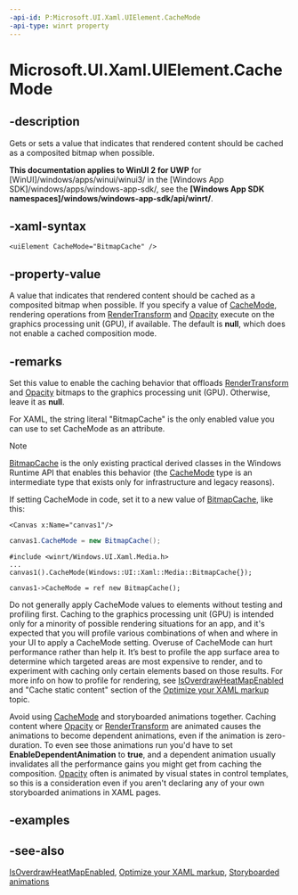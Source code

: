 ```yaml
---
-api-id: P:Microsoft.UI.Xaml.UIElement.CacheMode
-api-type: winrt property
---
```


<!-- Property syntax
public Windows.UI.Xaml.Media.CacheMode CacheMode { get;  set; }
-->

# Microsoft.UI.Xaml.UIElement.CacheMode

## -description
Gets or sets a value that indicates that rendered content should be cached as a composited bitmap when possible.

**This documentation applies to WinUI 2 for UWP** for [WinUI]/windows/apps/winui/winui3/ in the [Windows App SDK]/windows/apps/windows-app-sdk/, see the **[Windows App SDK namespaces]/windows/windows-app-sdk/api/winrt/**.

## -xaml-syntax
```xaml
<uiElement CacheMode="BitmapCache" />
```

## -property-value
A value that indicates that rendered content should be cached as a composited bitmap when possible. If you specify a value of [CacheMode](../microsoft.ui.xaml.media/cachemode.md), rendering operations from [RenderTransform](uielement_rendertransform.md) and [Opacity](uielement_opacity.md) execute on the graphics processing unit (GPU), if available. The default is **null**, which does not enable a cached composition mode.

## -remarks
Set this value to enable the caching behavior that offloads [RenderTransform](uielement_rendertransform.md) and [Opacity](uielement_opacity.md) bitmaps to the graphics processing unit (GPU). Otherwise, leave it as **null**.

For XAML, the string literal "BitmapCache" is the only enabled value you can use to set CacheMode as an attribute. 

> [!NOTE]
> [BitmapCache](../microsoft.ui.xaml.media/bitmapcache.md) is the only existing practical derived classes in the Windows Runtime  API that enables this behavior (the [CacheMode](../microsoft.ui.xaml.media/cachemode.md) type is an intermediate type that exists only for infrastructure and legacy reasons).

If setting CacheMode in code, set it to a new value of [BitmapCache](../microsoft.ui.xaml.media/bitmapcache.md), like this:

```xaml
<Canvas x:Name="canvas1"/>
```

```csharp
canvas1.CacheMode = new BitmapCache();
```

```cppwinrt
#include <winrt/Windows.UI.Xaml.Media.h>
...
canvas1().CacheMode(Windows::UI::Xaml::Media::BitmapCache{});
```

```cppcx
canvas1->CacheMode = ref new BitmapCache();
```

Do not generally apply CacheMode values to elements without testing and profiling first. Caching to the graphics processing unit (GPU) is intended only for a minority of possible rendering situations for an app, and it's expected that you will profile various combinations of when and where in your UI to apply a CacheMode setting. Overuse of CacheMode can hurt performance rather than help it. It’s best to profile the app surface area to determine which targeted areas are most expensive to render, and to experiment with caching only certain elements based on those results. For more info on how to profile for rendering, see [IsOverdrawHeatMapEnabled](debugsettings_isoverdrawheatmapenabled.md) and "Cache static content" section of the [Optimize your XAML markup](/windows/uwp/debug-test-perf/optimize-xaml-loading) topic.

Avoid using [CacheMode](../microsoft.ui.xaml.media/cachemode.md) and storyboarded animations together. Caching content where [Opacity](uielement_opacity.md) or [RenderTransform](uielement_rendertransform.md) are animated causes the animations to become dependent animations, even if the animation is zero-duration. To even see those animations run you'd have to set **EnableDependentAnimation** to **true**, and a dependent animation usually invalidates all the performance gains you might get from caching the composition. [Opacity](uielement_opacity.md) often is animated by visual states in control templates, so this is a consideration even if you aren't declaring any of your own storyboarded animations in XAML pages.

## -examples

## -see-also
[IsOverdrawHeatMapEnabled](debugsettings_isoverdrawheatmapenabled.md), [Optimize your XAML markup](/windows/uwp/debug-test-perf/optimize-xaml-loading), [Storyboarded animations](/windows/uwp/graphics/storyboarded-animations)
